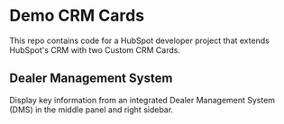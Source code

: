 # Demo CRM Cards

This repo contains code for a HubSpot developer project that extends HubSpot's CRM with two Custom CRM Cards.

## Dealer Management System

Display key information from an integrated Dealer Management System (DMS) in the middle panel and right sidebar.
